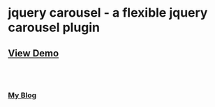 <div class="wikistyle">
	<h1>jquery carousel - a flexible jquery carousel plugin</h1>
	<h2><a href="http://fordifferent.com/demos/jquery-carousel/i.html">View Demo</a></h2>
	<br />
	<br />
	<h3><a href="http://fordifferent.com">My Blog</a></h3>
</div>